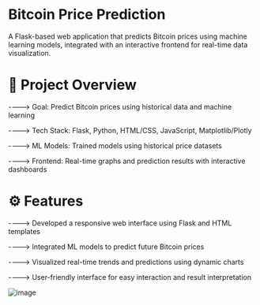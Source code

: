# Bitcoin Price Prediction 
A Flask-based web application that predicts Bitcoin prices using machine learning models, integrated with an interactive frontend for real-time data visualization.

# 🧠 Project Overview
----> Goal: Predict Bitcoin prices using historical data and machine learning

----> Tech Stack: Flask, Python, HTML/CSS, JavaScript, Matplotlib/Plotly

----> ML Models: Trained models using historical price datasets

----> Frontend: Real-time graphs and prediction results with interactive dashboards

# ⚙️ Features
----> Developed a responsive web interface using Flask and HTML templates

----> Integrated ML models to predict future Bitcoin prices

----> Visualized real-time trends and predictions using dynamic charts

----> User-friendly interface for easy interaction and result interpretation

![image](https://github.com/user-attachments/assets/f6302397-528c-4b9b-9894-f0c11c18c86d)



